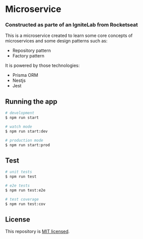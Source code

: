 # Microservice

### Constructed as parte of an IgniteLab from Rocketseat

This is a microservice created to learn some core concepts of microservices and some design patterns such as:

- Repository pattern
- Factory pattern

It is powered by those technologies:

- Prisma ORM
- Nestjs
- Jest

## Running the app

```bash
# development
$ npm run start

# watch mode
$ npm run start:dev

# production mode
$ npm run start:prod
```

## Test

```bash
# unit tests
$ npm run test

# e2e tests
$ npm run test:e2e

# test coverage
$ npm run test:cov
```

## License

This repository is [MIT licensed](LICENSE).
